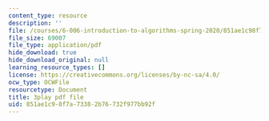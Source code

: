 ```yaml
---
content_type: resource
description: ''
file: /courses/6-006-introduction-to-algorithms-spring-2020/851ae1c98f7a73382b76732f977bb92f_CHhwJjR0mZA.pdf
file_size: 69007
file_type: application/pdf
hide_download: true
hide_download_original: null
learning_resource_types: []
license: https://creativecommons.org/licenses/by-nc-sa/4.0/
ocw_type: OCWFile
resourcetype: Document
title: 3play pdf file
uid: 851ae1c9-8f7a-7338-2b76-732f977bb92f
---
```

